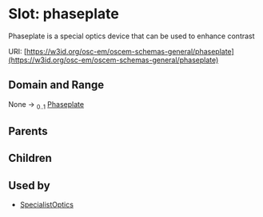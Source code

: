 
# Slot: phaseplate

Phaseplate is a special optics device that can be used to enhance contrast

URI: [https://w3id.org/osc-em/oscem-schemas-general/phaseplate](https://w3id.org/osc-em/oscem-schemas-general/phaseplate)


## Domain and Range

None &#8594;  <sub>0..1</sub> [Phaseplate](Phaseplate.md)

## Parents


## Children


## Used by

 * [SpecialistOptics](SpecialistOptics.md)
